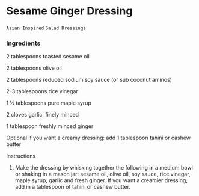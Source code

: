 # Sesame Ginger Dressing

`Asian Inspired` `Salad Dressings`

### Ingredients

2 tablespoons toasted sesame oil

2 tablespoons olive oil

2 tablespoons reduced sodium soy sauce (or sub coconut aminos)

2-3 tablespoons rice vinegar

1 ½ tablespoons pure maple syrup

2 cloves garlic, finely minced

1 tablespoon freshly minced ginger

Optional if you want a creamy dressing: add 1 tablespoon tahini or cashew butter

Instructions

1. Make the dressing by whisking together the following in a medium bowl or shaking in a mason jar: sesame oil, olive oil, soy sauce, rice vinegar, maple syrup, garlic and fresh ginger. If you want a creamier dressing, add in a tablespoon of tahini or cashew butter.
